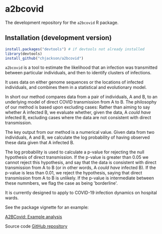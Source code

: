 a2bcovid
===

The development repository for the `a2bcovid` R package.

## Installation (development version)

```r
install.packages("devtools") # if devtools not already installed
library(devtools)
install_github("chjackson/a2bcovid")
 ```

`a2bcovid` is a tool to estimate the likelihood that an infection was transmitted between particular individuals, and then to identify clusters of infections. 

It uses data on either genome sequences or the locations of infected individuals, and combines them in a statistical and evolutionary model.

In short our method compares data from a pair of individuals, A and B, to an underlying model of direct COVID transmission from A to B.  The philosophy of our method is based upon excluding cases: Rather than aiming to say whether A infected B, we evaluate whether, given the data, A *could have* infected B, excluding cases where the data are not consistent with direct transmission.

The key output from our method is a numerical value.  Given data from two individuals, A and B, we calculate the log probability of having observed these data given that A infected B.

The log probability is used to calculate a p-value for rejecting the null hypothesis of direct transmission.  If the p-value is greater than 0.05 we cannot reject this hypothesis, and say that the data is consistent with direct transmission from A to B (or in other words, A *could have* infected B).  If the p-value is less than 0.01, we reject the hypothesis, saying that direct transmission from A to B is unlikely.  If the p-value is intermediate between these nummbers, we flag the case as being 'borderline'.

It is currently designed to apply to COVID-19 infection dynamics on hospital wards.
  
See the package vignette for an example:

[A2BCovid: Example analysis](https://chjackson.github.io/a2bcovid/docs/example.html)

Source code [GitHub repository](https://github.com/chjackson/a2bcovid)
